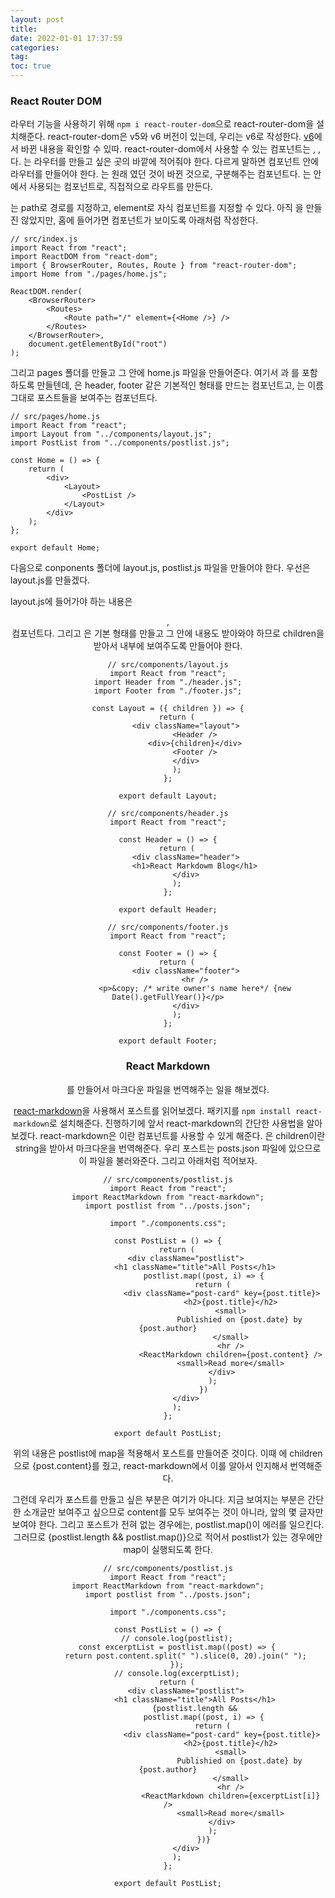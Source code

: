 ```yaml
---
layout: post
title:
date: 2022-01-01 17:37:59
categories:
tag:
toc: true
---
```


### React Router DOM

라우터 기능을 사용하기 위해 `npm i react-router-dom`으로 react-router-dom을 설치해준다.
react-router-dom은 v5와 v6 버전이 있는데, 우리는 v6로 작성한다.
[v6](https://reactrouter.com/docs/en/v6/upgrading/v5)에서 바뀐 내용을 확인할 수 있따.
react-router-dom에서 사용할 수 있는 컴포넌트는 <BrowserRouter>, <Routes>, <Route>다.
<BrowserRouter>는 라우터를 만들고 싶은 곳의 바깥에 적어줘야 한다.
다르게 말하면 <BrowserRouter> 컴포넌트 안에 라우터를 만들어야 한다.
<Routes>는 원래 <Switch>였던 것이 바뀐 것으로, <Route> 구분해주는 컴포넌트다.
<Route>는 <Routes> 안에서 사용되는 컴포넌트로, 직접적으로 라우트를 만든다.

<Route>는 path로 경로를 지정하고, element로 자식 컴포넌트를 지정할 수 있다.
아직 <Home>을 만들진 않았지만, 홈에 들어가면 <Home> 컴포넌트가 보이도록 아래처럼 작성한다.

```
// src/index.js
import React from "react";
import ReactDOM from "react-dom";
import { BrowserRouter, Routes, Route } from "react-router-dom";
import Home from "./pages/home.js";

ReactDOM.render(
    <BrowserRouter>
        <Routes>
            <Route path="/" element={<Home />} />
        </Routes>
    </BrowserRouter>,
    document.getElementById("root")
);
```

그리고 pages 폴더를 만들고 그 안에 home.js 파일을 만들어준다.
여기서 <Layout>과 <PostList>를 포함하도록 만들텐데, <Layout>은 header, footer 같은 기본적인 형태를 만드는 컴포넌트고, <PostList>는 이름 그대로 포스트들을 보여주는 컴포넌트다.

```
// src/pages/home.js
import React from "react";
import Layout from "../components/layout.js";
import PostList from "../components/postlist.js";

const Home = () => {
    return (
        <div>
            <Layout>
                <PostList />
            </Layout>
        </div>
    );
};

export default Home;
```

다음으로 conponents 폴더에 layout.js, postlist.js 파일을 만들어야 한다.
우선은 layout.js를 만들겠다.

layout.js에 들어가야 하는 내용은 <Header>, <Footer> 컴포넌트다.
그리고 <Layout>은 기본 형태를 만들고 그 안에 내용도 받아와야 하므로 children을 받아서 내부에 보여주도록 만들어야 한다.

```
// src/components/layout.js
import React from "react";
import Header from "./header.js";
import Footer from "./footer.js";

const Layout = ({ children }) => {
    return (
        <div className="layout">
            <Header />
            <div>{children}</div>
            <Footer />
        </div>
    );
};

export default Layout;
```

```
// src/components/header.js
import React from "react";

const Header = () => {
    return (
        <div className="header">
            <h1>React Markdowm Blog</h1>
        </div>
    );
};

export default Header;
```

```
// src/components/footer.js
import React from "react";

const Footer = () => {
    return (
        <div className="footer">
            <hr />
            <p>&copy; /* write owner's name here*/ {new Date().getFullYear()}</p>
        </div>
    );
};

export default Footer;
```

### React Markdown

<PostList>를 만들어서 마크다운 파일을 번역해주는 일을 해보겠다.

[react-markdown](https://github.com/remarkjs/react-markdown)을 사용해서 포스트를 읽어보겠다.
패키지를 `npm install react-markdown`로 설치해준다.
진행하기에 앞서 react-markdown의 간단한 사용법을 알아보겠다.
react-markdown은 <ReactMarkdown>이란 컴포넌트를 사용할 수 있게 해준다.
<ReactMarkdown>은 children이란 string을 받아서 마크다운을 번역해준다.
우리 포스트는 posts.json 파일에 있으므로 이 파일을 불러와준다.
그리고 아래처럼 적어보자.

```
// src/components/postlist.js
import React from "react";
import ReactMarkdown from "react-markdown";
import postlist from "../posts.json";

import "./components.css";

const PostList = () => {
    return (
        <div className="postlist">
            <h1 className="title">All Posts</h1>
                postlist.map((post, i) => {
                    return (
                        <div className="post-card" key={post.title}>
                            <h2>{post.title}</h2>
                            <small>
                                Publishied on {post.date} by {post.author}
                            </small>
                            <hr />
                            <ReactMarkdown children={post.content} />
                            <small>Read more</small>
                        </div>
                    );
                })
        </div>
    );
};

export default PostList;
```

위의 내용은 postlist에 map을 적용해서 포스트를 만들어준 것이다.
이때 <ReactMarkdown>에 children으로 {post.content}를 줬고, react-markdown에서 이를 알아서 인지해서 번역해준다.

그런데 우리가 포스트를 만들고 싶은 부분은 여기가 아니다.
지금 보여지는 부분은 간단한 소개글만 보여주고 싶으므로 content를 모두 보여주는 것이 아니라, 앞의 몇 글자만 보여야 한다.
그리고 포스트가 전혀 없는 경우에는, postlist.map()이 에러를 일으킨다.
그러므로 {postlist.length && postlist.map()}으로 적어서 postlist가 있는 경우에만 map이 실행되도록 한다.

```
// src/components/postlist.js
import React from "react";
import ReactMarkdown from "react-markdown";
import postlist from "../posts.json";

import "./components.css";

const PostList = () => {
    // console.log(postlist);
    const excerptList = postlist.map((post) => {
        return post.content.split(" ").slice(0, 20).join(" ");
    });
    // console.log(excerptList);
    return (
        <div className="postlist">
            <h1 className="title">All Posts</h1>
            {postlist.length &&
                postlist.map((post, i) => {
                    return (
                        <div className="post-card" key={post.title}>
                            <h2>{post.title}</h2>
                            <small>
                                Publishied on {post.date} by {post.author}
                            </small>
                            <hr />
                            <ReactMarkdown children={excerptList[i]} />
                            <small>Read more</small>
                        </div>
                    );
                })}
        </div>
    );
};

export default PostList;
```
